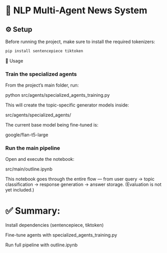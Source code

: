 # 🧠 NLP Multi-Agent News System

## ⚙️ Setup
Before running the project, make sure to install the required tokenizers:
```bash
pip install sentencepiece tiktoken
```

🚀 Usage

### Train the specialized agents
From the project’s main folder, run:

python src/agents/specialized_agents_training.py


This will create the topic-specific generator models inside:

src/agents/specialized_agents/


The current base model being fine-tuned is:

google/flan-t5-large


### Run the main pipeline
Open and execute the notebook:

src/main/outline.ipynb


This notebook goes through the entire flow —
from user query → topic classification → response generation → answer storage.
(Evaluation is not yet included.)

# ✅ Summary:

Install dependencies (sentencepiece, tiktoken)

Fine-tune agents with specialized_agents_training.py

Run full pipeline with outline.ipynb
